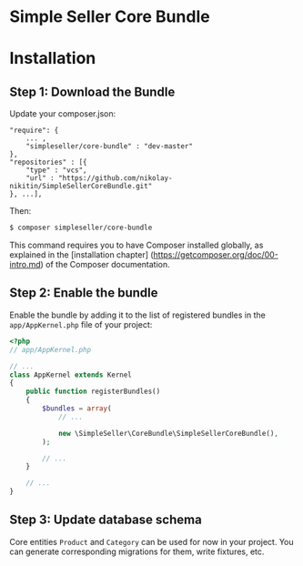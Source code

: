 Simple Seller Core Bundle
========================

Installation
============

Step 1: Download the Bundle
---------------------------

Update your composer.json:

```
"require": {
    ... ,
    "simpleseller/core-bundle" : "dev-master"
},
"repositories" : [{
    "type" : "vcs",
    "url" : "https://github.com/nikolay-nikitin/SimpleSellerCoreBundle.git"
}, ...],
```

Then:

```bash
$ composer simpleseller/core-bundle
```

This command requires you to have Composer installed globally, as explained
in the [installation chapter] (https://getcomposer.org/doc/00-intro.md)
of the Composer documentation.


Step 2: Enable the bundle
-------------------------

Enable the bundle by adding it to the list of registered bundles in the `app/AppKernel.php` file of your project:

```php
<?php
// app/AppKernel.php

// ...
class AppKernel extends Kernel
{
    public function registerBundles()
    {
        $bundles = array(
            // ...

            new \SimpleSeller\CoreBundle\SimpleSellerCoreBundle(),
        );

        // ...
    }

    // ...
}
```


Step 3: Update database schema
-------------------------

Core entities `Product` and `Category` can be used for now in your project. 
You can generate corresponding migrations for them, write fixtures, etc.  